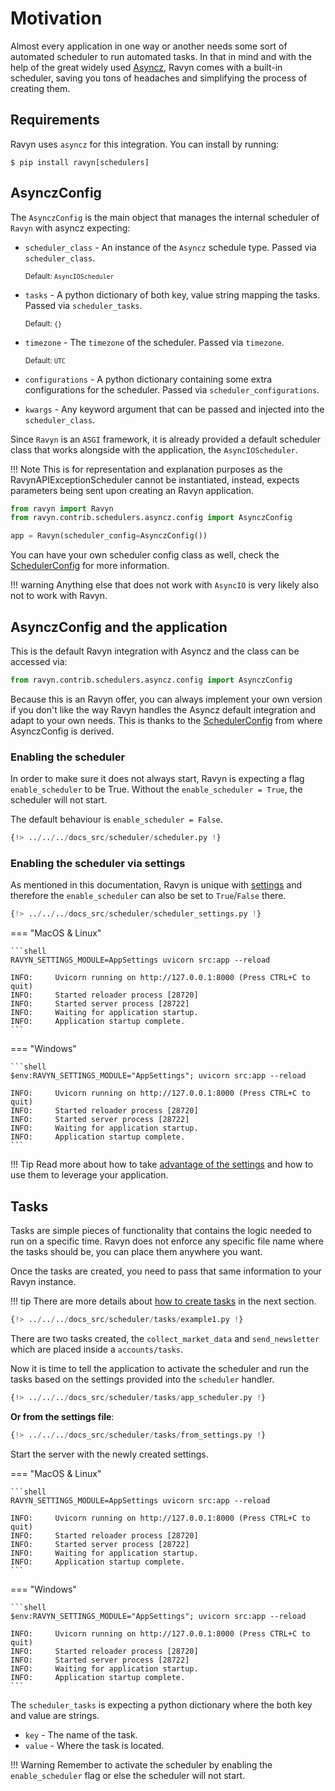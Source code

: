 # Motivation

Almost every application in one way or another needs some sort of automated scheduler to run automated tasks.
In that in mind and with the help of the great widely used
<a href='https://asyncz.dymmond.com' target='_blank'>Asyncz</a>, Ravyn comes with a built-in
scheduler, saving you tons of headaches and simplifying the process of creating them.

## Requirements

Ravyn uses `asyncz` for this integration. You can install by running:

```shell
$ pip install ravyn[schedulers]
```

## AsynczConfig

The `AsynczConfig` is the main object that manages the internal scheduler of `Ravyn` with asyncz expecting:

* `scheduler_class` - An instance of the `Asyncz` schedule type. Passed via `scheduler_class`.

    <sup>Default: `AsyncIOScheduler`</sup>

* `tasks` - A python dictionary of both key, value string mapping the tasks. Passed via
`scheduler_tasks`.

    <sup>Default: `{}`</sup>

* `timezone` - The `timezone` of the scheduler. Passed via `timezone`.

    <sup>Default: `UTC`</sup>

* `configurations` - A python dictionary containing some extra configurations for the scheduler.
Passed via `scheduler_configurations`.
* `kwargs` - Any keyword argument that can be passed and injected into the `scheduler_class`.

Since `Ravyn` is an `ASGI` framework, it is already provided a default scheduler class that works alongside with
the application, the `AsyncIOScheduler`.

!!! Note
    This is for representation and explanation purposes as the RavynAPIExceptionScheduler cannot be instantiated,
    instead, expects parameters being sent upon creating an Ravyn application.

```python hl_lines="4"
from ravyn import Ravyn
from ravyn.contrib.schedulers.asyncz.config import AsynczConfig

app = Ravyn(scheduler_config=AsynczConfig())
```

You can have your own scheduler config class as well, check the [SchedulerConfig](../configurations/scheduler.md#how-to-use-it)
for more information.

!!! warning
    Anything else that does not work with `AsyncIO` is very likely also not to work with Ravyn.

## AsynczConfig and the application

This is the default Ravyn integration with Asyncz and the class can be accessed via:

```python
from ravyn.contrib.schedulers.asyncz.config import AsynczConfig
```

Because this is an Ravyn offer, you can always implement your own version if you don't like the way Ravyn handles
the Asyncz default integration and adapt to your own needs. This is thanks to the [SchedulerConfig](../configurations/scheduler.md#how-to-use-it)
from where AsynczConfig is derived.

### Enabling the scheduler

In order to make sure it does not always start, Ravyn is expecting a flag `enable_scheduler` to be True. Without
the `enable_scheduler = True`, the scheduler will not start.

The default behaviour is `enable_scheduler = False`.

```python hl_lines="10"
{!> ../../../docs_src/scheduler/scheduler.py !}
```

### Enabling the scheduler via settings

As mentioned in this documentation, Ravyn is unique with [settings](../application/settings.md) and therefore
the `enable_scheduler` can also be set to `True`/`False` there.

```python hl_lines="7"
{!> ../../../docs_src/scheduler/scheduler_settings.py !}
```

=== "MacOS & Linux"

    ```shell
    RAVYN_SETTINGS_MODULE=AppSettings uvicorn src:app --reload

    INFO:     Uvicorn running on http://127.0.0.1:8000 (Press CTRL+C to quit)
    INFO:     Started reloader process [28720]
    INFO:     Started server process [28722]
    INFO:     Waiting for application startup.
    INFO:     Application startup complete.
    ```

=== "Windows"

    ```shell
    $env:RAVYN_SETTINGS_MODULE="AppSettings"; uvicorn src:app --reload

    INFO:     Uvicorn running on http://127.0.0.1:8000 (Press CTRL+C to quit)
    INFO:     Started reloader process [28720]
    INFO:     Started server process [28722]
    INFO:     Waiting for application startup.
    INFO:     Application startup complete.
    ```

!!! Tip
    Read more about how to take [advantage of the settings](../application/settings.md) and how to use them to leverage
    your application.

## Tasks

Tasks are simple pieces of functionality that contains the logic needed to run on a specific time.
Ravyn does not enforce any specific file name where the tasks should be, you can place them anywhere you want.

Once the tasks are created, you need to pass that same information to your Ravyn instance.

!!! tip
    There are more details about [how to create tasks](./handler.md) in the next section.

```python title="accounts/tasks.py"
{!> ../../../docs_src/scheduler/tasks/example1.py !}
```

There are two tasks created, the `collect_market_data` and `send_newsletter` which are placed inside a
`accounts/tasks`.

Now it is time to tell the application to activate the scheduler and run the tasks based on the settings provided
into the `scheduler` handler.

```python hl_lines="6-10"
{!> ../../../docs_src/scheduler/tasks/app_scheduler.py !}
```

**Or from the settings file**:

```python hl_lines="6 10-14"
{!> ../../../docs_src/scheduler/tasks/from_settings.py !}
```

Start the server with the newly created settings.

=== "MacOS & Linux"

    ```shell
    RAVYN_SETTINGS_MODULE=AppSettings uvicorn src:app --reload

    INFO:     Uvicorn running on http://127.0.0.1:8000 (Press CTRL+C to quit)
    INFO:     Started reloader process [28720]
    INFO:     Started server process [28722]
    INFO:     Waiting for application startup.
    INFO:     Application startup complete.
    ```

=== "Windows"

    ```shell
    $env:RAVYN_SETTINGS_MODULE="AppSettings"; uvicorn src:app --reload

    INFO:     Uvicorn running on http://127.0.0.1:8000 (Press CTRL+C to quit)
    INFO:     Started reloader process [28720]
    INFO:     Started server process [28722]
    INFO:     Waiting for application startup.
    INFO:     Application startup complete.
    ```

The `scheduler_tasks` is expecting a python dictionary where the both key and value are strings.

* `key` - The name of the task.
* `value` - Where the task is located.

!!! Warning
    Remember to activate the scheduler by enabling the `enable_scheduler` flag or else the scheduler will not
    start.

